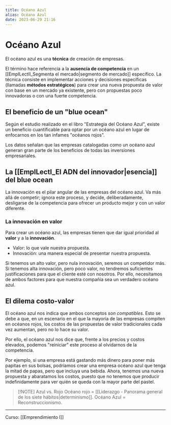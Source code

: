 ```yaml
---
title: Océano Azul
alias: Océano Azul
date: 2023-06-29 21:16
---
```

# Océano Azul

El océano azul es una **técnica** de creación de empresas.

El término hace referencia a la **ausencia de competencia** en un [[EmpILectII_Segmenta el mercado|segmento de mercado]] específico.
La técnica consiste en implementar acciones y decisiones específicas (llamadas **métodos estratégicos**) para crear una nueva propuesta de valor con base en un mercado ya existente, pero con propuestas poco innovadoras o con una fuerte competencia.

## El beneficio de un "blue ocean"
Según el estudio realizado en el libro "Estrategia del Océano Azul", existe un beneficio cuantificable para optar por un océano azul en lugar de enfocarnos en los tan infames "océanos rojos".

Los datos señalan que las empresas catalogadas como un océano azul generan gran parte de los beneficios de todas las inversiones empresariales.

## La [[EmpILectI_El ADN del innovador|esencia]] del blue ocean
La innovación es el pilar angular de las empresas del océano azul.
Va más allá de competir; ignora este proceso, y decide, deliberadamente, desligarse de la competencia para ofrecer un producto mejor y con un valor diferente.

### La innovación en valor 
Para crear un océano azul, las empresas tienen que dar igual prioridad al **valor** y a la **innovación**.

- Valor: lo que vale nuestra propuesta.
- Innovación: una manera especial de presentar nuestra propuesta.

Si tenemos un alto valor, pero nula innovación, seremos un competidor más.
Si tenemos alta innovación, pero poco valor, no tendremos suficientes justificaciones para que el cliente esté con nosotros.
Por ello, necesitamos de ambos factores para que nuestra compañía sea un verdadero océano azul.

## El dilema costo-valor
El océano azul nos indica que ambos conceptos *son compatibles*.
Esto se debe a que, en un escenario en el que la mayoría de las empresas compiten en océanos rojos, los costos de las propuestas de valor tradicionales cada vez aumentan, pero no lo hace su valor.

Por ello, el océano azul nos dice que, frente a los precios y costos elevados, podemos "reiniciar" este proceso al olvidarnos de la competencia. 

Por ejemplo, si una empresa está gastando más dinero para poner más papitas en sus bolsas, podríamos crear una empresa océano azul que tenga la mitad de papas, pero que incluya una bebida. Ahora, tenemos una nueva propuesta y abaratamos los costos, puesto que no tenemos que producir indefinidamente para ver quién se queda con la mayor parte del pastel.

> [!NOTE] Azul vs. Rojo
> Océano rojo = [[Liderazgo - Panorama general de los siete hábitos|determinismo]]. Océano Azul = Reconstruccionismo.


---
Curso: [[Emprendimiento I]]